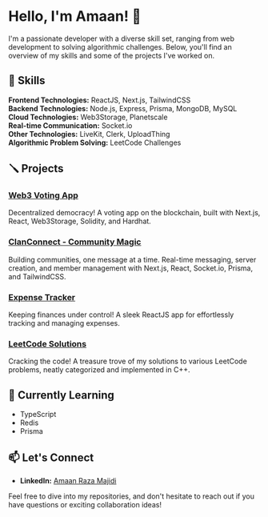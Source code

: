# Hello, I'm Amaan! 👋

I'm a passionate developer with a diverse skill set, ranging from web development to solving algorithmic challenges. Below, you'll find an overview of my skills and some of the projects I've worked on.

## 🚀 Skills

**Frontend Technologies:** ReactJS, Next.js, TailwindCSS  
**Backend Technologies:** Node.js, Express, Prisma, MongoDB, MySQL  
**Cloud Technologies:** Web3Storage, Planetscale  
**Real-time Communication:** Socket.io  
**Other Technologies:** LiveKit, Clerk, UploadThing  
**Algorithmic Problem Solving:** LeetCode Challenges

## 🪛 Projects

### [Web3 Voting App](https://github.com/AmaanRaza28/VotingDapp)

Decentralized democracy! A voting app on the blockchain, built with Next.js, React, Web3Storage, Solidity, and Hardhat.

### [ClanConnect - Community Magic](https://github.com/AmaanRaza28/ClanConnect)

Building communities, one message at a time. Real-time messaging, server creation, and member management with Next.js, React, Socket.io, Prisma, and TailwindCSS.

### [Expense Tracker](https://github.com/AmaanRaza28/ExpenseTracker)

Keeping finances under control! A sleek ReactJS app for effortlessly tracking and managing expenses.

### [LeetCode Solutions](https://github.com/AmaanRaza28/DSA)

Cracking the code! A treasure trove of my solutions to various LeetCode problems, neatly categorized and implemented in C++.

## 🌱 Currently Learning

- TypeScript
- Redis
- Prisma

## 📫 Let's Connect

- **LinkedIn:** [Amaan Raza Majidi](https://www.linkedin.com/in/amaan22/)



Feel free to dive into my repositories, and don't hesitate to reach out if you have questions or exciting collaboration ideas!
